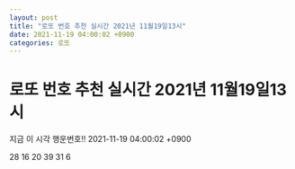 ```yaml
---
layout: post
title: "로또 번호 추천 실시간 2021년 11월19일13시"
date: 2021-11-19 04:00:02 +0900
categories: 로또
---
```


# 로또 번호 추천 실시간 2021년 11월19일13시

지금 이 시각 행운번호!! 2021-11-19 04:00:02 +0900

 28  16  20  39  31  6 

